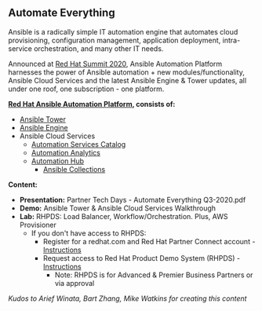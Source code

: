 
Automate Everything
---------------------------------------------------------------------

Ansible is a radically simple IT automation engine that automates cloud provisioning, configuration management, application deployment, intra-service orchestration, and many other IT needs. 

Announced at [Red Hat Summit 2020](https://www.redhat.com/en/summit), Ansible Automation Platform harnesses the power of Ansible automation + new modules/functionality, Ansible Cloud Services and the latest Ansible Engine & Tower updates, all under one roof, one subscription - one platform.

**[Red Hat Ansible Automation Platform](https://www.ansible.com/blog/the-latest-in-red-hat-ansible-automation-platform), consists of:**
- [Ansible Tower](https://www.ansible.com/products/tower)
- [Ansible Engine](https://www.ansible.com/products/engine)
- Ansible Cloud Services
  - [Automation Services Catalog](https://www.ansible.com/products/automation-services-catalog)
  - [Automation Analytics](https://www.ansible.com/products/automation-analytics)
  - [Automation Hub](https://www.ansible.com/products/automation-hub) 
    - [Ansible Collections](https://www.ansible.com/blog/hands-on-with-ansible-collections)

   
   

**Content:**
- **Presentation:** Partner Tech Days - Automate Everything Q3-2020.pdf
- **Demo:** Ansible Tower & Ansible Cloud Services Walkthrough
- **Lab:** RHPDS: Load Balancer, Workflow/Orchestration. Plus, AWS Provisioner
   - If you don't have access to RHPDS:
      - Register for a redhat.com and Red Hat Partner Connect account - [Instructions](https://connect.redhat.com/en/support)
      - Request access to Red Hat Product Demo System (RHPDS) - [Instructions](https://rhpds.redhat.com/)
          - Note: RHPDS is for Advanced & Premier Business Partners or via approval
   

*Kudos to Arief Winata, Bart Zhang, Mike Watkins for creating this content*

